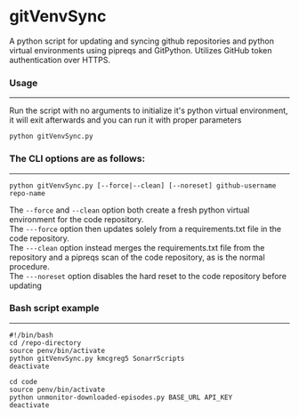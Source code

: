 # gitVenvSync
A python script for updating and syncing github repositories and python virtual environments using pipreqs and GitPython.
Utilizes GitHub token authentication over HTTPS.
### Usage
---
Run the script with no arguments to initialize it's python virtual environment, it will exit afterwards and you can run it with proper parameters

```
python gitVenvSync.py
```

### The CLI options are as follows:
---

```
python gitVenvSync.py [--force|--clean] [--noreset] github-username repo-name
```

The ```--force``` and ```--clean``` option both create a fresh python virtual environment for the code repository.<br/>
The ```---force``` option then updates solely from a requirements.txt file in the code repository. <br/>
The ```---clean``` option instead merges the requirements.txt file from the repository and a pipreqs scan of the code repository, as is the normal procedure.<br/>
The ```---noreset``` option disables the hard reset to the code repository before updating
### Bash script example
---

```
#!/bin/bash
cd /repo-directory
source penv/bin/activate
python gitVenvSync.py kmcgreg5 SonarrScripts
deactivate

cd code
source penv/bin/activate
python unmonitor-downloaded-episodes.py BASE_URL API_KEY
deactivate
```
